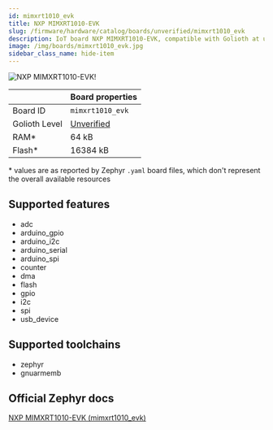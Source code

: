 ```yaml
---
id: mimxrt1010_evk
title: NXP MIMXRT1010-EVK
slug: /firmware/hardware/catalog/boards/unverified/mimxrt1010_evk
description: IoT board NXP MIMXRT1010-EVK, compatible with Golioth at unverified level.
image: /img/boards/mimxrt1010_evk.jpg
sidebar_class_name: hide-item
---
```


[//]: # (This is an auto-generated file, do not edit! Changes to it will be lost upon re-generation)

![NXP MIMXRT1010-EVK!](/img/boards/mimxrt1010_evk.jpg "NXP MIMXRT1010-EVK")

|                | Board properties     |
| -------------  | -------------------- |
| Board ID       | `mimxrt1010_evk` |
| Golioth Level  | [Unverified](/firmware/hardware#unverified-boards) |
| RAM*           | 64 kB |
| Flash*         | 16384 kB |

\* values are as reported by Zephyr `.yaml` board files, which don't represent the overall available resources



## Supported features

* adc
* arduino_gpio
* arduino_i2c
* arduino_serial
* arduino_spi
* counter
* dma
* flash
* gpio
* i2c
* spi
* usb_device

## Supported toolchains

* zephyr
* gnuarmemb

## Official Zephyr docs

[NXP MIMXRT1010-EVK (mimxrt1010_evk)](https://docs.zephyrproject.org/latest/boards/nxp/mimxrt1010_evk/doc/index.html)
